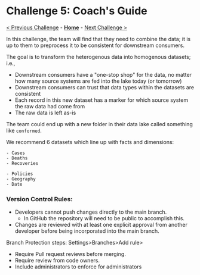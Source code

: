# Challenge 5: Coach's Guide

[< Previous Challenge](./04-OnPremIngest.md) - **[Home](README.md)** - [Next Challenge >](./06-Calculate.md)

In this challenge, the team will find that they need to combine the data;
it is up to them to preprocess it to be consistent for downstream consumers.

The goal is to transform the heterogenous data into homogenous datasets; i.e.,

- Downstream consumers have a "one-stop shop" for the data,
no matter how many source systems are fed into the lake today (or tomorrow)
- Downstream consumers can trust that data types within the datasets are consistent
- Each record in this new dataset has a marker for which source system the raw data had come from
- The raw data is left as-is

The team could end up with a new folder in their data lake called something like `conformed`.

We recommend 6 datasets which line up with facts and dimensions:
   
    - Cases
    - Deaths
    - Recoveries
    
    - Policies
    - Geography
    - Date

### Version Control Rules:

- Developers cannot push changes directly to the main branch.  
    - In GitHub the repository will need to be public to accomplish this.
- Changes are reviewed with at least one explicit approval from another developer before being incorporated into the main branch.

Branch Protection steps:
    Settings>Branches>Add rule>
- Require Pull request reviews before merging.
- Require review from code owners.
- Include administrators to enforce for administrators 
